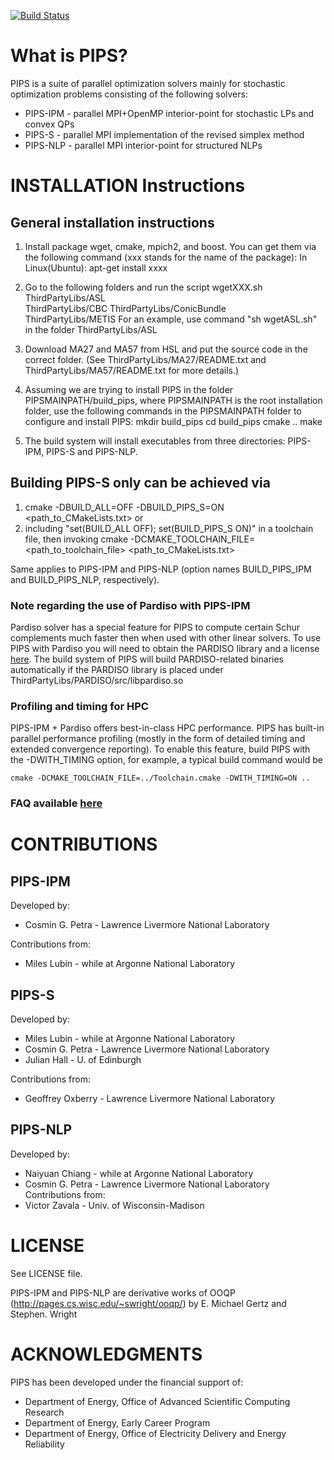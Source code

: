 [![Build Status](https://travis-ci.org/michel2323/PIPS.svg?branch=develop)](https://travis-ci.org/michel2323/PIPS)

# What is PIPS?

PIPS is a suite of parallel optimization solvers mainly for stochastic optimization problems consisting of the following solvers:
 * PIPS-IPM - parallel MPI+OpenMP interior-point for stochastic LPs and convex QPs
 * PIPS-S   - parallel MPI implementation of the revised simplex method
 * PIPS-NLP - parallel MPI interior-point for structured NLPs

# INSTALLATION Instructions

## General installation instructions
1. Install package wget, cmake, mpich2, and boost.
You can get them via the following command (xxx stands for the name of the package):
In Linux(Ubuntu): apt-get install xxxx

2. Go to the following folders and run the script wgetXXX.sh
ThirdPartyLibs/ASL  
ThirdPartyLibs/CBC 
ThirdPartyLibs/ConicBundle   
ThirdPartyLibs/METIS
For an example, use command "sh wgetASL.sh" in the folder ThirdPartyLibs/ASL  

3. Download MA27 and MA57 from HSL and put the source code in the correct folder. 
(See ThirdPartyLibs/MA27/README.txt and ThirdPartyLibs/MA57/README.txt for more details.)

4. Assuming we are trying to install PIPS in the folder PIPSMAINPATH/build_pips, where 
PIPSMAINPATH is the root installation folder, use the following commands in the PIPSMAINPATH
folder to configure and install PIPS:
mkdir build_pips
cd build_pips
cmake ..
make

5. The build system will install executables from three directories: PIPS-IPM, PIPS-S and PIPS-NLP. 

## Building PIPS-S only can be achieved via 
1. cmake -DBUILD_ALL=OFF -DBUILD_PIPS_S=ON <path_to_CMakeLists.txt>
or 
2. including "set(BUILD_ALL OFF); set(BUILD_PIPS_S ON)" in a toolchain file, then 
invoking
cmake -DCMAKE_TOOLCHAIN_FILE=<path_to_toolchain_file> <path_to_CMakeLists.txt>

Same applies to PIPS-IPM and PIPS-NLP (option names BUILD_PIPS_IPM and BUILD_PIPS_NLP, 
respectively).

### Note regarding the use of Pardiso with PIPS-IPM
Pardiso solver has a special feature for PIPS to compute certain Schur complements much faster then when used with other linear solvers. To use PIPS with Pardiso you will need to obtain the PARDISO library and a license [here](http://www.pardiso-project.org/). The build system of PIPS will build PARDISO-related binaries automatically if the PARDISO library is placed under ThirdPartyLibs/PARDISO/src/libpardiso.so

### Profiling and timing for HPC 
PIPS-IPM + Pardiso offers best-in-class HPC performance. PIPS has built-in parallel performance profiling (mostly in the form of detailed timing and extended convergence reporting). To enable this feature, build PIPS with the -DWITH_TIMING option, for example, a typical build command would be
```{r, engine='bash', withtiming}
cmake -DCMAKE_TOOLCHAIN_FILE=../Toolchain.cmake -DWITH_TIMING=ON .. 
```

### FAQ available [here](https://github.com/Argonne-National-Laboratory/PIPS/blob/master/FAQ.md)

# CONTRIBUTIONS

## PIPS-IPM
Developed by:
  * Cosmin G. Petra - Lawrence Livermore National Laboratory

Contributions from:
  * Miles Lubin - while at Argonne National Laboratory

## PIPS-S

Developed by: 
  * Miles Lubin - while at Argonne National Laboratory 
  * Cosmin G. Petra - Lawrence Livermore National Laboratory
  * Julian Hall - U. of Edinburgh
  
Contributions from:
  * Geoffrey Oxberry - Lawrence Livermore National Laboratory


## PIPS-NLP 

Developed by:
 * Naiyuan Chiang - while at Argonne National Laboratory
 * Cosmin G. Petra - Lawrence Livermore 	 National Laboratory
Contributions from:
 * Victor Zavala - Univ. of Wisconsin-Madison


# LICENSE

See LICENSE file.

PIPS-IPM and PIPS-NLP are derivative works of OOQP (http://pages.cs.wisc.edu/~swright/ooqp/) by E. Michael Gertz and Stephen. Wright

# ACKNOWLEDGMENTS

PIPS has been developed under the financial support of: 
- Department of Energy, Office of Advanced Scientific Computing Research
- Department of Energy, Early Career Program 
- Department of Energy, Office of Electricity Delivery and Energy Reliability



